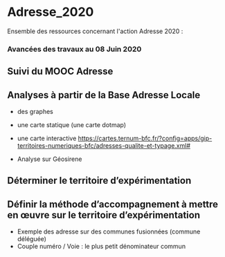 # Adresse_2020
Ensemble des ressources concernant l'action Adresse 2020 :

### Avancées des travaux au 08 Juin 2020

##	Suivi du MOOC Adresse 
## Analyses à partir de la Base Adresse Locale
- des graphes
-  une carte statique (une carte dotmap)
-  une carte interactive
  https://cartes.ternum-bfc.fr/?config=apps/gip-territoires-numeriques-bfc/adresses-qualite-et-typage.xml#
 
- Analyse sur Géosirene

##	Déterminer le territoire d’expérimentation

##	Définir la méthode d’accompagnement à mettre en œuvre sur le territoire d’expérimentation
- Exemple des adresse sur des communes fusionnées (commune déléguée)
- Couple numéro / Voie : le plus petit dénominateur commun



